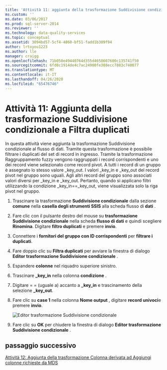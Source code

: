 ```yaml
---
title: 'Attività 11: aggiunta della trasformazione Suddivisione condizionale per filtrare i duplicati | Microsoft Docs'
ms.custom: ''
ms.date: 03/06/2017
ms.prod: sql-server-2014
ms.reviewer: ''
ms.technology: data-quality-services
ms.topic: conceptual
ms.assetid: 3094bd57-5cf4-4860-bf51-fadd1b309f94
author: lrtoyou1223
ms.author: lle
manager: craigg
ms.openlocfilehash: 71b050e49440764d355d4658607600c135741f50
ms.sourcegitcommit: 6fd8c1914de4c7ac24900fe388ecc7883c740077
ms.translationtype: MT
ms.contentlocale: it-IT
ms.lasthandoff: 04/26/2020
ms.locfileid: "65476746"
---
```

# <a name="task-11-adding-conditional-split-transform-to-filter-duplicates"></a>Attività 11: Aggiunta della trasformazione Suddivisione condizionale a Filtra duplicati
  In questa attività viene aggiunta la trasformazione Suddivisione condizionale al flusso di dati. Tramite questa trasformazione è possibile filtrare i duplicati del set di record in ingresso. Tramite la trasformazione Raggruppamento fuzzy vengono raggruppati i record corrispondenti e uno dei record viene selezionato come record pivot. A tutti i record di un gruppo è assegnato lo stesso valore _key_out. I valori _key_in e _key_out del record pivot nel gruppo sono uguali. Agli altri record del gruppo sono associati valori diversi per _key_in e _key_out. Pertanto, quando si applicano filtri utilizzando la condizione _key_in==_key_out, viene visualizzata solo la riga pivot nel gruppo.  
  
1.  Trascinare la trasformazione **Suddivisione condizionale** dalla sezione **comune** nella **casella degli strumenti SSIS** alla scheda flusso di **dati** .  
  
2.  Fare clic con il pulsante destro del mouse su **trasformazione Suddivisione condizionale** nella scheda **flusso di dati** e quindi scegliere **Rinomina**. Digitare **filtro duplicati** e premere **invio**.  
  
3.  Connettere i **fornitori del gruppo con ID corrispondenti** per **filtrare i duplicati**.  
  
4.  Fare doppio clic su **Filtra duplicati** per avviare la finestra di dialogo **Editor trasformazione Suddivisione condizionale** .  
  
5.  Espandere **colonne** nel riquadro superiore sinistro.  
  
6.  Trascinare **_key_in** nella colonna **condizione** .  
  
7.  Digitare = = (uguale a) accanto a **_key_in** e trascinamento della selezione **_key_out**.  
  
8.  Fare clic su **case 1** nella colonna **Nome output** , digitare **record univoci**e premere **invio**.  
  
     ![Editor trasformazione Suddivisione condizionale](../../2014/tutorials/media/et-addingconditionalsplittransformtofilterduplicates.jpg "Editor trasformazione Suddivisione condizionale")  
  
9. Fare clic su **OK** per chiudere la finestra di dialogo **Editor trasformazione Suddivisione condizionale** .  
  
## <a name="next-step"></a>passaggio successivo  
 [Attività 12: Aggiunta della trasformazione Colonna derivata ad Aggiungi colonne richieste da MDS](../../2014/tutorials/task-12-adding-derived-column-transform-to-add-columns-required-by-mds.md)  
  
  
